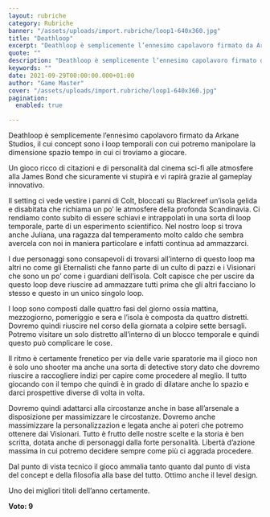 ```yaml
---
layout: rubriche
category: Rubriche
banner: "/assets/uploads/import.rubriche/loop1-640x360.jpg"
title: "Deathloop"
excerpt: "Deathloop è semplicemente l’ennesimo capolavoro firmato da Arkane Studios, il cui concept sono i loop temporali con cui potremo manipolare la dimensione spazio tempo in cui ci troviamo a giocare. Un gioco ricco di citazioni e di personalità dal cinema sci-fi alle atmosfere alla James Bond che sicuramente vi stupirà e vi rapirà grazie al [&hellip"
quote: ""
description: "Deathloop è semplicemente l’ennesimo capolavoro firmato da Arkane Studios, il cui concept sono i loop temporali con cui potremo manipolare la dimensione spazio tempo in cui ci troviamo a giocare. Un gioco ricco di citazioni e di personalità dal cinema sci-fi alle atmosfere alla James Bond che sicuramente vi stupirà e vi rapirà grazie al [&hellip"
keywords: ""
date: 2021-09-29T00:00:00.000+01:00
author: "Game Master"
cover: "/assets/uploads/import.rubriche/loop1-640x360.jpg"
pagination:
  enabled: true

---
```


Deathloop è semplicemente l’ennesimo capolavoro firmato da Arkane Studios, il cui concept sono i loop temporali con cui potremo manipolare la dimensione spazio tempo in cui ci troviamo a giocare.

Un gioco ricco di citazioni e di personalità dal cinema sci-fi alle atmosfere alla James Bond che sicuramente vi stupirà e vi rapirà grazie al gameplay innovativo.

Il setting ci vede vestire i panni di Colt, bloccati su Blackreef un’isola gelida e disabitata che richiama un po’ le atmosfere della profonda Scandinavia. Ci rendiamo conto subito di essere schiavi e intrappolati in una sorta di loop temporale, parte di un esperimento scientifico. Nel nostro loop si trova anche Juliana, una ragazza dal temperamento molto caldo che sembra avercela con noi in maniera particolare e infatti continua ad ammazzarci.

I due personaggi sono consapevoli di trovarsi all’interno di questo loop ma altri no come gli Eternalisti che fanno parte di un culto di pazzi e i Visionari che sono un po’ come i guardiani dell’isola. Colt capisce che per uscire da questo loop deve riuscire ad ammazzare tutti prima che gli altri facciano lo stesso e questo in un unico singolo loop.

I loop sono composti dalle quattro fasi del giorno ossia mattina, mezzogiorno, pomeriggio e sera e l’isola è composta da quattro distretti. Dovremo quindi riuscire nel corso della giornata a colpire sette bersagli. Potremo visitare un solo distretto all’interno di un blocco temporale e quindi questo può complicare le cose.

Il ritmo è certamente frenetico per via delle varie sparatorie ma il gioco non è solo uno shooter ma anche una sorta di detective story dato che dovremo riuscire a raccogliere indizi per capire come procedere al meglio. Il tutto giocando con il tempo che quindi è in grado di dilatare anche lo spazio e darci prospettive diverse di volta in volta.

Dovremo quindi adattarci alla circostanze anche in base all’arsenale a disposizione per massimizzare le circostanze. Dovremo anche massimizzare la personalizzazion e legata anche ai poteri che potremo ottenere dai Visionari. Tutto è frutto delle nostre scelte e la storia è ben scritta, dotata anche di personaggi dalla forte personalità. Libertà d’azione massima in cui potremo decidere sempre come più ci aggrada procedere.

Dal punto di vista tecnico il gioco ammalia tanto quanto dal punto di vista del concept e della filosofia alla base del tutto. Ottimo anche il level design.

Uno dei migliori titoli dell’anno certamente.

**Voto: 9**